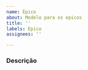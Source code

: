 ```yaml
---
name: Épico
about: Modelo para os epicos
title: ''
labels: Epico
assignees: ''

---
```


### Descrição
